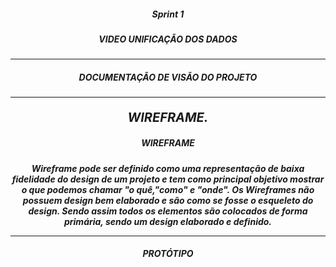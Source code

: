   <h5 align = "center">  Sprint 1 </h5>
  <h5 align = "center"> VIDEO UNIFICAÇÃO DOS DADOS  </h5>

  <p align "center">

   <hr>

   <p align ="center">

   <h5 align = "center">
   <div>

   <h5 align = "center"> DOCUMENTAÇÃO DE VISÃO DO PROJETO  </h5>

   <p align "center">

   <hr>

   <p align ="center">

   <h5 align = "center">
   <div>
   <p style="font-size:20px">WIREFRAME.</p>
   <h5 align = "center"> WIREFRAME  </h5>

   <h25 align = "center"> Wireframe pode ser definido como uma representação de   baixa  fidelidade do design de um projeto e tem como principal objetivo mostrar o  que podemos chamar "o quê,"como" e "onde".
   Os Wireframes não possuem design bem elaborado e são como se fosse o esqueleto do design. Sendo assim todos os elementos são colocados de forma primária, sendo um design elaborado e definido.  
   </h25>
   <p align "center">

   <hr>

   <p align ="center">

   <h5 align = "center">
   
   <div>

   <h5 align = "center"> PROTÓTIPO  </h5>

   <p align "center">


